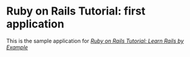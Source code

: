 # Ruby on Rails Tutorial: first application

This is the sample application for [*Ruby on Rails Tutorial: Learn Rails by Example*](http://railstutorial.org/)